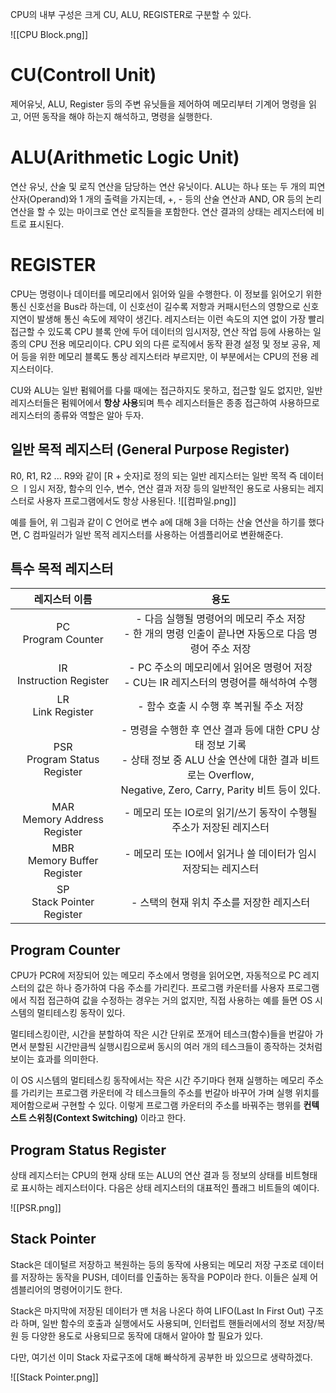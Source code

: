 
CPU의 내부 구성은 크게 CU, ALU, REGISTER로 구분할 수 있다.

![[CPU Block.png]]

# CU(Controll Unit)
제어유닛, ALU, Register 등의 주변 유닛들을 제어하여 메모리부터 기계어 명령을 읽고, 어떤 동작을 해야 하는지 해석하고, 명령을 실행한다.

# ALU(Arithmetic Logic Unit)
연산 유닛, 산술 및 로직 연산을 담당하는 연산 유닛이다. ALU는 하나 또는 두 개의 피연산자(Operand)와 1 개의 출력을 가지는데, +, - 등의 산술 연산과 AND, OR 등의 논리 연산을 할 수 있는 마이크로 연산 로직들을 포함한다. 연산 결과의 상태는 레지스터에 비트로 표시된다.

# REGISTER
CPU는 명령이나 데이터를 메모리에서 읽어와 일을 수행한다. 이 정보를 읽어오기 위한 통신 신호선을 Bus라 하는데, 이 신호선이 길수록 저항과 커패시턴스의 영향으로 신호 지연이 발생해 통신 속도에 제약이 생긴다. 레지스터는 이런 속도의 지연 없이 가장 빨리 접근할 수 있도록 CPU 블록 안에 두어 데이터의 임시저장, 연산 작업 등에 사용하는 일종의 CPU 전용 메모리이다. CPU 외의 다른 로직에서 동작 환경 설정 및 정보 공유, 제어 등을 위한 메모리 블록도 통상 레지스터라 부르지만, 이 부분에서는 CPU의 전용 레지스터이다.

CU와 ALU는 일반 펌웨어를 다룰 때에는 접근하지도 못하고, 접근할 일도 없지만, 일반 레지스터들은 펌웨어에서 **항상 사용**되며 특수 레지스터들은 종종 접근하여 사용하므로 레지스터의 종류와 역할은 알아 두자.

## 일반 목적 레지스터 (General Purpose Register)
R0, R1, R2 ... R9와 같이 [R + 숫자]로 정의 되는 일반 레지스터는 일반 목적 즉 데이터으 ㅣ임시 저장, 함수의 인수, 변수, 연산 결과 저장 등의 일반적인 용도로 사용되는 레지스터로 사용자 프로그램에서도 항상 사용된다.
![[컴파일.png]]

예를 들어, 위 그림과 같이 C 언어로 변수 a에 대해 3을 더하는 산술 연산을 하기를 했다면, C 컴파일러가 일반 목적 레지스터를 사용하는 어셈플리어로 변환해준다.

## 특수 목적 레지스터

|            레지스터 이름             |                                                              용도                                                               |
| :----------------------------: | :---------------------------------------------------------------------------------------------------------------------------: |
|     PC<br>Program Counter      |                                - 다음 실행될 명령어의 메모리 주소 저장<br>- 한 개의 명령 인출이 끝나면 자동으로 다음 명령어 주소 저장                                 |
|   IR<br>Instruction Register   |                                   - PC 주소의 메모리에서 읽어온 명령어 저장<br>- CU는 IR 레지스터의 명령어를 해석하여 수행                                    |
|      LR<br>Link Register       |                                                   - 함수 호출 시 수행 후 복귀될 주소 저장                                                    |
| PSR<br>Program Status Register | - 명령을 수행한 후 연산 결과 등에 대한 CPU 상태 정보 기록<br>- 상태 정보 중 ALU 산술 연산에 대한 결과 비트로는 Overflow, <br>Negative, Zero, Carry, Parity 비트 등이 있다. |
| MAR<br>Memory Address Register |                                           - 메모리 또는 IO로의 읽기/쓰기 동작이 수행될 주소가 저장된 레지스터                                            |
| MBR<br>Memory Buffer Register  |                                             - 메모리 또는 IO에서 읽거나 쓸 데이터가 임시 저장되는 레지스터                                             |
|  SP<br>Stack Pointer Register  |                                                   - 스택의 현재 위치 주소를 저장한 레지스터                                                    |

## Program Counter

CPU가 PCR에 저장되어 있는 메모리 주소에서 명령을 읽어오면, 자동적으로 PC 레지스터의 값은 하나 증가하여 다음 주소를 가리킨다.  프로그램 카운터를 사용자 프로그램에서 직접 접근하여 값을 수정하는 경우는 거의 없지만, 직접 사용하는 예를 들면 OS 시스템의 멀티테스킹 동작이 있다.

멀티테스킹이란, 시간을 분할하여 작은 시간 단위로 쪼개어 테스크(함수)들을 번갈아 가면서 분할된 시간만큼씩 실행시킴으로써 동시의 여러 개의 테스크들이 종작하는 것처럼 보이는 효과를 의미한다.

이 OS 시스템의 멀티테스킹 동작에서는 작은 시간 주기마다 현재 실행하는 메모리 주소를 가리키는 프로그램 카운터에 각 테스크들의 주소를 번갈아 바꾸어 가며 실행 위치를 제어함으로써 구현할 수 있다. 이렇게 프로그램 카운터의 주소를 바꿔주는 행위를 **컨텍스트 스위칭(Context Switching)** 이라고 한다.

## Program Status Register

상태 레지스터는 CPU의 현재 상태 또는 ALU의 연산 결과 등 정보의 상태를 비트형태로 표시하는 레지스터이다.
다음은 상태 레지스터의 대표적인 플래그 비트들의 예이다.

![[PSR.png]]

## Stack Pointer

Stack은 데이털르 저장하고 복원하는 등의 동작에 사용되는 메모리 저장 구조로 데이터를 저장하는 동작을 PUSH, 데이터를 인출하는 동작을 POP이라 한다. 이들은 실제 어셈블리어의 명령어이기도 한다.

Stack은 마지막에 저장된 데이터가 맨 처음 나온다 하여 LIFO(Last In First Out) 구조라 하며, 일반 함수의 호출과 실행에서도 사용되며, 인터럽트 핸들러에서의 정보 저장/복원 등 다양한 용도로 사용되므로 동작에 대해서 알아야 할 필요가 있다.

다만, 여기선 이미 Stack 자료구조에 대해 빠삭하게 공부한 바 있으므로 생략하겠다.

![[Stack Pointer.png]]